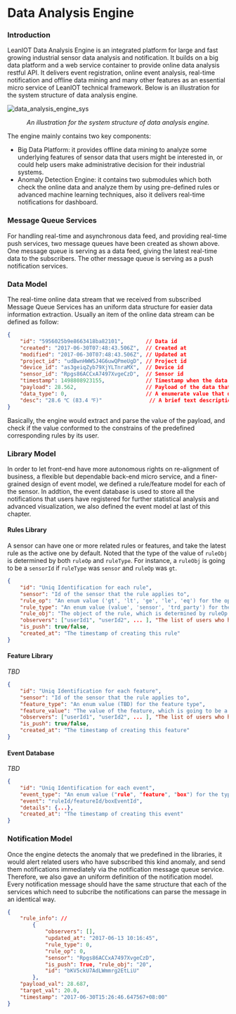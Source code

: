 Data Analysis Engine
===

### Introduction

LeanIOT Data Analysis Engine is an integrated platform for large and fast growing industrial sensor data analysis and notification. It builds on a big data platform and a web service container to provide online data analysis restful API. It delivers event registration, online event analysis, real-time notification and offline data mining and many other features as an essential micro service of LeanIOT technical framework. Below is an illustration for the system structure of data analysis engine. 

![data_analysis_engine_sys](https://github.com/leaniot/data-analysis-engine/blob/master/img/LeanIOT%20Data%20Analysis%20Engine.png)
*<p align="center">An illustration for the system structure of data analysis engine.</p>*

The engine mainly contains two key components:

- Big Data Platform: it provides offline data mining to analyze some underlying features of sensor data that users might be interested in, or could help users make administrative decision for their industrial systems. 
- Anomaly Detection Engine: it contains two submodules which both check the online data and analyze them by using pre-defined rules or advanced machine learning techniques, also it delivers real-time notifications for dashboard. 

### Message Queue Services

For handling real-time and asynchronous data feed, and providing real-time push services, two message queues have been created as shown above. One message queue is serving as a data feed, giving the latest real-time data to the subscribers. The other message queue is serving as a push notification services.

### Data Model

The real-time online data stream that we received from subscribed Message Queue Services has an uniform data structure for easier data information extraction. Usually an item of the online data stream can be defined as follow:

```json
{
    "id": "5956025b9e8663418ba82101",       // Data id
    "created": "2017-06-30T07:48:43.506Z",  // Created at
    "modified": "2017-06-30T07:48:43.506Z", // Updated at
    "project_id": "udBwnHWWSJ4G6uwQPmeUgD", // Project id
    "device_id": "as3geiqZyb79XjYLTnraMX",  // Device id
    "sensor_id": "Rpgs86ACCxA7497XvgeCzD",  // Sensor id
    "timestamp": 1498808923155,             // Timestamp when the data has been updated
    "payload": 28.562,                      // Payload of the data that we need to check
    "data_type": 0,                         // A enumerate value that defines the what kinds of data the payload is
    "desc": "28.6 ℃ (83.4 ℉)"               // A brief text description for the payload value
}
```

Basically, the engine would extract and parse the value of the payload, and check if the value conformed to the constrains of the predefined corresponding rules by its user. 

### Library Model

In order to let front-end have more autonomous rights on re-alignment of business, a flexible but dependable back-end micro service, and a finer-grained design of event model, we defined a rule/feature model for each of the sensor. In addtion, the event database is used to store all the notifications that users have registered for further statistical analysis and advanced visualization, we also defined the event model at last of this chapter.

#### Rules Library

A sensor can have one or more related rules or features, and take the latest rule as the active one by default. Noted that the type of the value of `ruleObj` is determined by both `ruleOp` and `ruleType`. For instance, a `ruleObj` is going to be a `sensorId` if `ruleType` was `sensor` and `ruleOp` was `gt`.  

```json
{
    "id": "Uniq Identification for each rule",
    "sensor": "Id of the sensor that the rule applies to",
    "rule_op": "An enum value ('gt', 'lt', 'ge', 'le', 'eq') for the operator of the rule",
    "rule_type": "An enum value (value', 'sensor', 'trd_party') for the data type of the rule",
    "rule_obj": "The object of the rule, which is determined by ruleOp and ruleType",
    "observers": ["userId1", "userId2", ... ], "The list of users who have the rights to subscribe and check the rule", 
    "is_push": true/false,
    "created_at": "The timestamp of creating this rule"
}
```

#### Feature Library

*TBD*

```json
{
    "id": "Uniq Identification for each feature",
    "sensor": "Id of the sensor that the rule applies to",
    "feature_type": "An enum value (TBD) for the feature type",
    "feature_value": "The value of the feature, which is going to be a vector or a matrix",
    "observers": ["userId1", "userId2", ... ], "The list of users who have the rights to subscribe and check the rule",
    "is_push": true/false, 
    "created_at": "The timestamp of creating this feature"
}
```

#### Event Database

*TBD*

```json
{
    "id": "Uniq Identification for each event",
    "event_type": "An enum value ("rule", "feature", "box") for the type of the event",
    "event": "ruleId/featureId/boxEventId",
    "details": {...},
    "created_at": "The timestamp of creating this event"
}
```

### Notification Model

Once the engine detects the anomaly that we predefined in the libraries, it would alert related users who have subscribed this kind anomaly, and send them notifications immediately via the notification message queue service. Therefore, we also gave an uniform definition of the notification model. Every notification message should have the same structure that each of the services which need to subcribe the notifications can parse the message in an identical way. 

```json
{
    "rule_info": // 
        {
            "observers": [], 
            "updated_at": "2017-06-13 10:16:45", 
            "rule_type": 0, 
            "rule_op": 0, 
            "sensor": "Rpgs86ACCxA7497XvgeCzD", 
            "is_push": True, "rule_obj": "20", 
            "id": "bKV5ckU7AdLWmmrg2EtLiU"
        }, 
    "payload_val": 28.687, 
    "target_val": 20.0, 
    "timestamp": "2017-06-30T15:26:46.647567+08:00"
}
```
